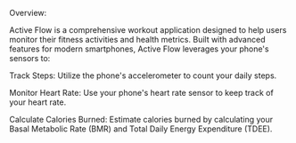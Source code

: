 Overview:

Active Flow is a comprehensive workout application designed to help users monitor their fitness activities and health metrics. Built with advanced features for modern smartphones, Active Flow leverages your phone's sensors to:


Track Steps: Utilize the phone's accelerometer to count your daily steps.

Monitor Heart Rate: Use your phone's heart rate sensor to keep track of your heart rate.

Calculate Calories Burned: Estimate calories burned by calculating your Basal Metabolic Rate (BMR) and Total Daily Energy Expenditure (TDEE).
